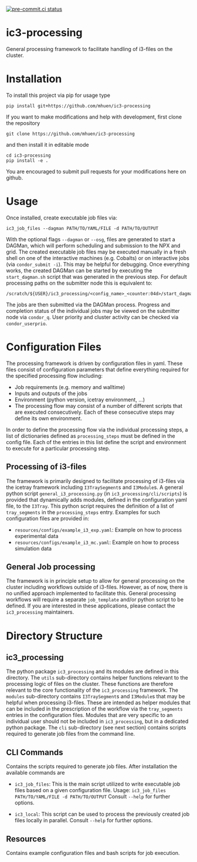 [![pre-commit.ci status](https://results.pre-commit.ci/badge/github/mhuen/ic3-processing/master.svg)](https://results.pre-commit.ci/latest/github/mhuen/ic3-processing/master)

# ic3-processing

General processing framework to facilitate handling of i3-files on the cluster.

# Installation
To install this project via pip for usage type

    pip install git+https://github.com/mhuen/ic3-processing

If you want to make modifications and help with development, first clone the repository

    git clone https://github.com/mhuen/ic3-processing

and then install it in editable mode

    cd ic3-processing
    pip install -e .

You are encouraged to submit pull requests for your modifications here on github.

# Usage

Once installed, create executable job files via:

    ic3_job_files --dagman PATH/TO/YAML/FILE -d PATH/TO/OUTPUT

With the optional flags `--dagman` or `--osg`, files are generated to start
a DAGMan, which will perform scheduling and submission to the NPX and grid.
The created executable job files may be executed manually in a fresh shell
on one of the interactive machines (e.g. Cobalts) or on interactive jobs
(via `condor_submit -i`). This may be helpful for debugging.
Once everything works, the created DAGMan can be started by executing
the `start_dagman.sh` script that was generated in the previous step.
For default processing paths on the submitter node this is equivalent to:

    /scratch/${USER}/ic3_processing/<config_name>_<counter:04d>/start_dagman.sh

The jobs are then submitted via the DAGMan process. Progress and completion
status of the individual jobs may be viewed on the submitter node via
`condor_q`. User priority and cluster activity can be checked via
`condor_userprio`.

# Configuration Files

The processing framework is driven by configuration files in yaml. These files
consist of configuration parameters that define everything required for
the specified processing flow including:

- Job requirements (e.g. memory and walltime)
- Inputs and outputs of the jobs
- Environment (python version, icetray environment, ...)
- The processing flow may consist of a number of different scripts
that are executed consecutively. Each of these consecutive steps may define
its own environment.

In order to define the processing flow via the individual processing steps,
a list of dictionaries defined as `processing_steps` must be defined in the
config file.
Each of the entries in this list define the script and environment to execute
for a particular processing step.

## Processing of i3-files

The framework is primarily designed to facilitate processing of i3-files
via the icetray framework including `I3TraySegment`s and `I3Module`s.
A general python script `general_i3_processing.py` (in `ic3_processing/cli/scripts`) is provided that dynamically
adds modules, defined in the configuration yaml file, to the `I3Tray`.
This python script requires the definition of a list of `tray_segments`
in the `processing_steps` entry.
Examples for such configuration files are provided in:

- `resources/configs/example_i3_exp.yaml`:
Example on how to process experimental data
- `resources/configs/example_i3_mc.yaml`:
Example on how to process simulation data

## General Job processing

The framework is in principle setup to allow for general processing on the
cluster including workflows outside of i3-files. However, as of now, there
is no unified approach implemented to facilitate this. General processing
workflows will require a separate `job_template` and/or python script to be
defined. If you are interested in these applications, please contact the
`ic3_processing` maintainers.


# Directory Structure

## ic3_processing

The python package `ic3_processing` and its modules are defined in this
directory. The `utils` sub-directory contains helper functions relevant
to the processing logic of files on the cluster. These functions are
therefore relevant to the core functionality of the `ic3_processing`
framework.
The `modules` sub-directory contains `I3TraySegment`s and `I3Module`s that
may be helpful when processing i3-files. These are intended as helper modules
that can be included in the prescription of the workflow via the
`tray_segments` entries in the configuration files. Modules that are very
specific to an individual user should not be included in `ic3_processing`,
but in a dedicated python package.
The `cli` sub-directory (see next section) contains scripts
required to generate job files from the command line.

## CLI Commands
Contains the scripts required to generate job files.
After installation the available commands are

- `ic3_job_files`:
    This is the main script utilized to write executable job files based
    on a given configuration file.
    Usage:
    ```ic3_job_files PATH/TO/YAML/FILE -d PATH/TO/OUTPUT```
    Consult `--help` for further options.

- `ic3_local`:
    This script can be used to process the previously created job files
    locally in parallel.
    Consult `--help` for further options.


## Resources

Contains example configuration files and bash scripts for job execution.
